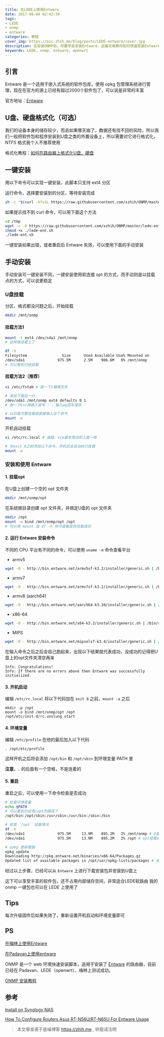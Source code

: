 ```yaml
---
title: 在LEDE上使用Entware
date: 2017-08-04 02:43:39
tags:
- LEDE
- onmp
- entware
categories: 教程
cover_img: https://pic.zhih.me/blog/posts/LEDE-entware/cover.jpg
description: 在安装ONMP前，你要学会安装Entware，这篇文章教你如何快速安装Entware，让你的lede固件具有更加丰富的功能，使用opkg包管理系统进行管理，可以说是非常的丰富
keywords: LEDE, onmp, entware, openwrt
---
```


## 引言

Entware 是一个适用于嵌入式系统的软件包库，使用 opkg 包管理系统进行管理，现在在官方的源上已经有超过2000个软件包了，可以说是非常的丰富

官方地址：[Entware](https://entware.net/)

## U盘、硬盘格式化（可选）

我们的设备本身的储存较少，而且如果哪天崩了，数据还有找不回的风险，所以我们一般把软件包和程序安装到U盘之类的外置设备上，所以需要对它进行格式化，NTFS 格式我个人不推荐使用

格式化教程：[如何在路由器上格式化U盘、硬盘](https://zhih.me/format-Upan-partition)

## 一键安装

用以下命令可以实现一键安装，此脚本只支持 ext4 分区

运行命令，选择要安装到的分区，等待安装完成

```bash 
sh -c "$(curl -kfsSL https://raw.githubusercontent.com/xzhih/ONMP/master/lede-ent.sh)"
```

如果提示找不到 curl 命令，可以用下面这个方法

```bash
cd /tmp
wget -c -O https://raw.githubusercontent.com/xzhih/ONMP/master/lede-ent.sh
chmod +x ./lede-ent.sh
./lede-ent.sh
```

一键安装如果出错，或者重启后 Entware 失效，可以使用下面的手动安装

## 手动安装

手动安装可一键安装不同，一键安装使用软连接 opt 的方式，而手动则是以挂载点的方式，可以说更稳定

### U盘挂载

分区、格式都没问题之后，开始挂载

```bash
mkdir /mnt/onmp
```

#### 挂载方法1

```bash
mount -t ext4 /dev/sda1 /mnt/onmp
# 这样就挂载上了

df -h
Filesystem                Size      Used Available Use% Mounted on
/dev/sda1               975.5M      2.5M    906.6M   0% /mnt/onmp
# 可以看到已经挂载
```

#### 挂载方法2（推荐）

```bash
vi /etc/fstab # 按一下i编辑文件

# 添加下面这一行
/dev/sda1 /mnt/onmp ext4 defaults 0 1 
# 按一下Esc再输入冒号`:`，输入wq回车保存

# 以后每次要挂载就直接输入这个命令
mount -a 
```

开机自动挂载

```bash
vi /etc/rc.local # 编辑，vim基本用法和上面一样

# 在exit 0之前添加以下命令，开机后会自动执行挂载
mount -a 
```

### 安装和使用 Entware

#### 1. 挂载opt

在U盘上创建一个空的 opt 文件夹

```bash
mkdir /mnt/onmp/opt
```

在系统根目录创建 opt 文件夹，并绑定U盘的 opt 文件夹

```bash
mkdir /opt
mount -o bind /mnt/onmp/opt /opt
# 可以用 mount 或 df -h 命令查看是否挂载成功
```

#### 2. 运行 Entware 安装命令

不同的 CPU 平台有不同的命令，可以使用 `uname -m` 命令查看平台

- armv5

```bash
wget -O - http://bin.entware.net/armv5sf-k3.2/installer/generic.sh | /bin/sh
```

- armv7

```bash
wget -O - http://bin.entware.net/armv7sf-k3.2/installer/generic.sh | /bin/sh
```

- armv8 (aarch64)

```bash
wget -O - http://bin.entware.net/aarch64-k3.10/installer/generic.sh | /bin/sh
```

- x86-64

```bash
wget -O - http://bin.entware.net/x64-k3.2/installer/generic.sh | /bin/sh
```

- MIPS

```bash
wget -O - http://bin.entware.net/mipselsf-k3.4/installer/generic.sh | /bin/sh
```

在输入命令之后之后会自己跑起来，出现以下结果就代表成功，没成功的记得把U盘上的opt文件夹清空再来

```
Info: Congratulations!
Info: If there are no errors above then Entware was successfully initialized.
```

#### 3. 开机启动

编辑 `/etc/rc.local` 将以下代码加在 `exit 0` 之前，`mount -a` 之后

```
mkdir -p /opt
mount -o bind /mnt/onmp/opt /opt
/opt/etc/init.d/rc.unslung start
```

#### 4. 环境变量

编辑 `/etc/profile` 在他的最后加入以下代码

```
. /opt/etc/profile
```

这样开机之后将会添加 `/opt/bin` 和 `/opt/sbin` 到环境变量 PATH 里

**注意**，`.` 的后面有一个空格，不是连着的

#### 5. 重启

重启之后，可以使用一下命令检查是否成功

```bash
# 检查环境变量
echo $PATH
# 可以看到已经有/opt的路径了
/opt/bin:/opt/sbin:/usr/sbin:/usr/bin:/sbin:/bin 

# 检查 `/opt` 挂载情况
df -h
/dev/sda1               975.5M     13.9M    895.2M   2% /mnt/onmp # U盘挂载成功
/dev/sda1               975.5M     13.9M    895.2M   2% /opt # opt挂载成功

# opkg 更新数据
opkg update
Downloading http://pkg.entware.net/binaries/x86-64/Packages.gz 
Updated list of available packages in /opt/var/opkg-lists/packages # 成功
```

经过以上步骤，已经可以从 `Entware` 上进行下载安装包并安装到U盘上

这下可以享受丰富的软件包，还不占用内部储存空间，非常适合LEDE软路由
我的 onmp 一键包也可以在 LEDE 上使用了

## Tips

每次升级固件后如果失效了，重新设置开机启动和环境变量即可

## PS 

[在梅林上使用Entware](https://zhih.me/Merlin-entware/)

[在Padavan上使用entware](https://zhih.me/Padavan-entware/)

ONMP 是一个 web 环境快速安装脚本，适用于安装了 [Entware](https://entware.net/) 的路由器，目前已经在 Padavan、LEDE（openwrt）、梅林上测试成功。

[ONMP 安装教程](https://zhih.me/onmp-installation/)

## 参考

[Install on Synology NAS](https://github.com/Entware/Entware/wiki/Install-on-Synology-NAS)

[How To Configure Routers Asus RT-N56U/RT-N65U For Entware Usage](https://bitbucket.org/padavan/rt-n56u/wiki/EN/HowToConfigureEntware)

>本文章发表于底噪博客 https://zhih.me , 转载请注明

